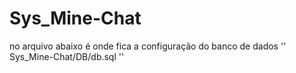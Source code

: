 # Sys_Mine-Chat

no arquivo abaixo é onde fica a configuração do banco de dados
''
Sys_Mine-Chat/DB/db.sql
''
